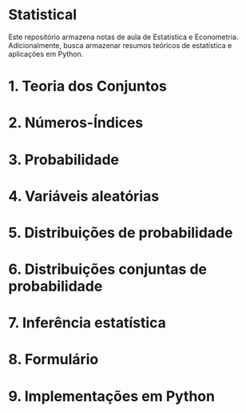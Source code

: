 # <b>Statistical </b>
Este repositório armazena notas de aula de Estatística e Econometria. Adicionalmente, busca armazenar resumos teóricos de estatística e aplicações em Python.

# 1. Teoria dos Conjuntos
# 2. Números-Índices
# 3. Probabilidade
# 4. Variáveis aleatórias
# 5. Distribuições de probabilidade
# 6. Distribuições conjuntas de probabilidade
# 7. Inferência estatística
# 8. Formulário
# 9. Implementações em Python
